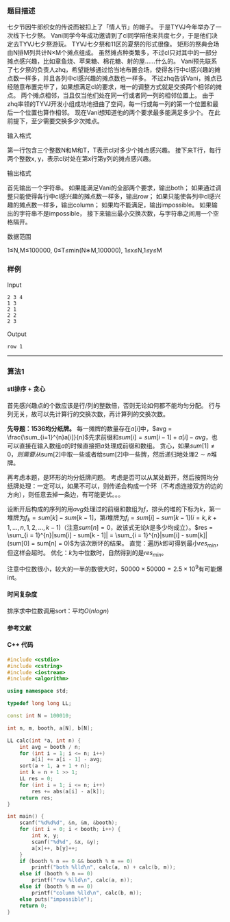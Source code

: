 ### 题目描述

七夕节因牛郎织女的传说而被扣上了「情人节」的帽子。
于是TYVJ今年举办了一次线下七夕祭。
Vani同学今年成功邀请到了cl同学陪他来共度七夕，于是他们决定去TYVJ七夕祭游玩。
TYVJ七夕祭和11区的夏祭的形式很像。
矩形的祭典会场由N排M列共计N×M个摊点组成。
虽然摊点种类繁多，不过cl只对其中的一部分摊点感兴趣，比如章鱼烧、苹果糖、棉花糖、射的屋……什么的。
Vani预先联系了七夕祭的负责人zhq，希望能够通过恰当地布置会场，使得各行中cl感兴趣的摊点数一样多，并且各列中cl感兴趣的摊点数也一样多。
不过zhq告诉Vani，摊点已经随意布置完毕了，如果想满足cl的要求，唯一的调整方式就是交换两个相邻的摊点。
两个摊点相邻，当且仅当他们处在同一行或者同一列的相邻位置上。
由于zhq率领的TYVJ开发小组成功地扭曲了空间，每一行或每一列的第一个位置和最后一个位置也算作相邻。
现在Vani想知道他的两个要求最多能满足多少个。
在此前提下，至少需要交换多少次摊点。

输入格式

第一行包含三个整数N和M和T，T表示cl对多少个摊点感兴趣。
接下来T行，每行两个整数x, y，表示cl对处在第x行第y列的摊点感兴趣。

输出格式

首先输出一个字符串。
如果能满足Vani的全部两个要求，输出both；
如果通过调整只能使得各行中cl感兴趣的摊点数一样多，输出row；
如果只能使各列中cl感兴趣的摊点数一样多，输出column；
如果均不能满足，输出impossible。
如果输出的字符串不是impossible， 接下来输出最小交换次数，与字符串之间用一个空格隔开。

数据范围

1≤N,M≤100000,
0≤T≤min(N∗M,100000),
1≤x≤N,1≤y≤M

### 样例

Input

```
2 3 4
1 3
2 1
2 2
2 3
```

Output

```
row 1
```

----------

### 算法1
#### stl排序 + 贪心

首先感兴趣点的个数应该是行/列的整数倍，否则无论如何都不能均匀分配。
行与列无关，故可以先计算行的交换次数，再计算列的交换次数。

**先导题：1536均分纸牌。**
每一摊牌的数量存在$a[i]$中，$avg = \frac{\sum_{i=1}^{n}a[i]}{n}$先求前缀和$sum[i] = sum[i - 1] + a[i] - avg$，也可以直接在输入数组$a$的时候直接把$a$处理成前缀和数组。
贪心，如果$sum[1] \neq 0，则需要从$sum[2]中取一些或者给sum[2]中一些牌，然后递归地处理$2\sim n$堆牌。

再考虑本题，是环形的均分纸牌问题。
考虑是否可以从某处断开，然后按照均分纸牌处理：一定可以，如果不可以，则传递会构成一个环（不考虑连接双方的边的方向），则任意去掉一条边，有可能更优。。。

设断开后构成的序列的用$avg$处理过的前缀和数组为$f$，排头的堆的下标为$k$，第一堆牌为$f_k = sum[k] - sum[k - 1]$，第$i$堆牌为$f_i = sum[i] - sum[k - 1](i=k,k+1,...,n,1,2,...,k-1)$（注意$sum[n] = 0$，故该式无论$k$是多少均成立）。$res = \sum_{i = 1}^{n}|sum[i] - sum[k - 1]| = \sum_{i = 1}^{n}|sum[i] - sum[k]|(sum[0] = sum[n] = 0)$为该次断环的结果。
直觉：遍历$k$即可得到最小$res_{min}$，但这样会超时。
优化：$k$为中位数时，自然得到的是$res_{min}$。

注意中位数很小，较大的一半的数很大时，$50000 \times 50000 = 2.5 \times 10^9$有可能爆int。

#### 时间复杂度

排序求中位数调用sort：平均$O(nlogn)$

#### 参考文献

#### C++ 代码

``` cpp
#include <cstdio>
#include <cstring>
#include <iostream>
#include <algorithm>

using namespace std;

typedef long long LL;

const int N = 100010;

int n, m, booth, a[N], b[N];

LL calc(int *a, int n) {
    int avg = booth / n;
    for (int i = 1; i <= n; i++)
        a[i] += a[i - 1] - avg;
    sort(a + 1, a + 1 + n);
    int k = n + 1 >> 1;
    LL res = 0;
    for (int i = 1; i <= n; i++)
        res += abs(a[i] - a[k]);
    return res;
}

int main() {
    scanf("%d%d%d", &n, &m, &booth);
    for (int i = 0; i < booth; i++) {
        int x, y;
        scanf("%d%d", &x, &y);
        a[x]++, b[y]++;
    }
    if (booth % n == 0 && booth % m == 0)
        printf("both %lld\n", calc(a, n) + calc(b, m));
    else if (booth % n == 0)
        printf("row %lld\n", calc(a, n));
    else if (booth % m == 0)
        printf("column %lld\n", calc(b, m));
    else puts("impossible");
    return 0;
}
```